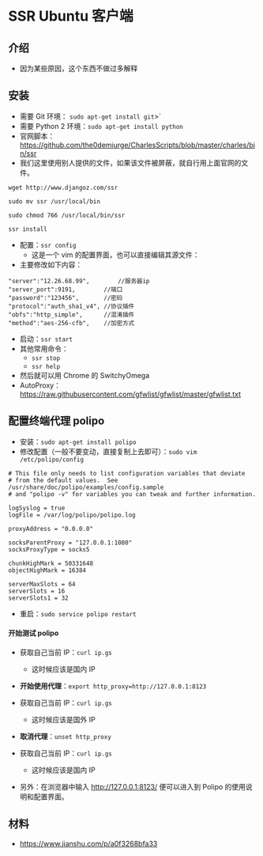 # SSR Ubuntu 客户端

## 介绍

- 因为某些原因，这个东西不做过多解释

## 安装

- 需要 Git 环境： `sudo apt-get install git`>`
- 需要 Python 2 环境：` sudo apt-get install python `
- 官网脚本： https://github.com/the0demiurge/CharlesScripts/blob/master/charles/bin/ssr 
- 我们这里使用别人提供的文件，如果该文件被屏蔽，就自行用上面官网的文件。

```
wget http://www.djangoz.com/ssr

sudo mv ssr /usr/local/bin

sudo chmod 766 /usr/local/bin/ssr

ssr install
```

- 配置：`ssr config`
	- 这是一个 vim 的配置界面，也可以直接编辑其源文件：
- 主要修改如下内容：

```
"server":"12.26.68.99",        //服务器ip
"server_port":9191,        //端口
"password":"123456",       //密码
"protocol":"auth_sha1_v4", //协议插件
"obfs":"http_simple",      //混淆插件
"method":"aes-256-cfb",    //加密方式
```


- 启动：`ssr start`
- 其他常用命令：
	- `ssr stop`
	- `ssr help`
- 然后就可以用 Chrome 的 SwitchyOmega
- AutoProxy：https://raw.githubusercontent.com/gfwlist/gfwlist/master/gfwlist.txt

## 配置终端代理 polipo

- 安装：`sudo apt-get install polipo`
- 修改配置（一般不要变动，直接复制上去即可）：`sudo vim /etc/polipo/config`

```
# This file only needs to list configuration variables that deviate  
# from the default values.  See /usr/share/doc/polipo/examples/config.sample  
# and "polipo -v" for variables you can tweak and further information.  
  
logSyslog = true  
logFile = /var/log/polipo/polipo.log  
  
proxyAddress = "0.0.0.0"  
  
socksParentProxy = "127.0.0.1:1080"  
socksProxyType = socks5  
  
chunkHighMark = 50331648  
objectHighMark = 16384  
  
serverMaxSlots = 64  
serverSlots = 16  
serverSlots1 = 32  
```

- 重启：`sudo service polipo restart`

#### 开始测试 polipo

- 获取自己当前 IP：`curl ip.gs`
	- 这时候应该是国内 IP

- **开始使用代理**：`export http_proxy=http://127.0.0.1:8123`

- 获取自己当前 IP：`curl ip.gs`
	- 这时候应该是国外 IP

- **取消代理**：`unset http_proxy`

- 获取自己当前 IP：`curl ip.gs`
	- 这时候应该是国内 IP
- 另外：在浏览器中输入 <http://127.0.0.1:8123/> 便可以进入到 Polipo 的使用说明和配置界面。

## 材料

- <https://www.jianshu.com/p/a0f3268bfa33>
